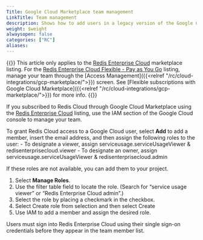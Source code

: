 ```yaml
---
Title: Google Cloud Marketplace team management
LinkTitle: Team management
description: Shows how to add users in a legacy version of the Google Cloud Marketplace subscription.
weight: $weight
alwaysopen: false
categories: ["RC"]
aliases: 
---
```


{{<banner-article bannerColor="#fff8dc">}}
This article only applies to the [Redis Enterprise Cloud](https://console.cloud.google.com/marketplace/product/endpoints/gcp.redisenterprise.com) marketplace listing. For the [Redis Enterprise Cloud Flexible - Pay as You Go](https://console.cloud.google.com/marketplace/product/redis-marketplace-isaas/redis-enterprise-cloud-flexible-plan) listing, manage your team through the [Access Management]({{<relref "/rc/cloud-integrations/gcp-marketplace/">}}) screen. See [Flexible subscriptions with Google Cloud Marketplace]({{<relref "/rc/cloud-integrations/gcp-marketplace/">}}) for more info.
{{</banner-article>}}

If you subscribed to Redis Cloud through Google Cloud Marketplace using the [Redis Enterprise Cloud](https://console.cloud.google.com/marketplace/product/endpoints/gcp.redisenterprise.com) listing, use the IAM section of the Google Cloud console to manage your team.

To grant Redis Cloud access to a Google Cloud user, select **Add** to add a member, insert the email address, and then assign the following roles to the user:
    - To designate a viewer, assign serviceusage.serviceUsageViewer & redisenterprisecloud.viewer
    - To designate an owner, assign serviceusage.serviceUsageViewer & redisenterprisecloud.admin


If these roles are not available, you can add them to your project.

1. Select **Manage Roles**.
2. Use the filter table field to locate the role. (Search for “service usage viewer” or “Redis Enterprise Cloud admin”.)
3. Select the role by placing a checkmark in the checkbox.
4. Select Create role from selection and then select Create
5. Use IAM to add a member and assign the desired role.

Users must sign into Redis Enterprise Cloud using their single sign-on credentials before they appear in the team member list.
